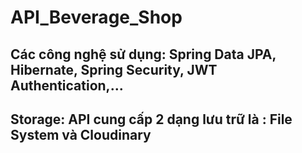 # API_Beverage_Shop
## Các công nghệ sử dụng: Spring Data JPA, Hibernate, Spring Security, JWT Authentication,...
## Storage: API cung cấp 2 dạng lưu trữ là : File System và Cloudinary
